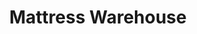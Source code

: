---
title: "Mattress Warehouse"
url: /arlington/mattress-warehouse-south-joyce-street/
shop: bed
---